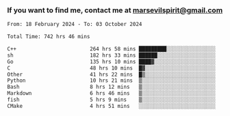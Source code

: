 ### If you want to find me, contact me at marsevilspirit@gmail.com

<!--
**marsevilspirit/marsevilspirit** is a ✨ _special_ ✨ repository because its `README.md` (this file) appears on your GitHub profile.

Here are some ideas to get you started:

- 🔭 I’m currently working on ...
- 🌱 I’m currently learning ...
- 👯 I’m looking to collaborate on ...
- 🤔 I’m looking for help with ...
- 💬 Ask me about ...
- 📫 How to reach me: ...
- 😄 Pronouns: ...
- ⚡ Fun fact: ...
-->
<!--START_SECTION:waka-->

```txt
From: 18 February 2024 - To: 03 October 2024

Total Time: 742 hrs 46 mins

C++                        264 hrs 58 mins █████████░░░░░░░░░░░░░░░░   35.67 %
sh                         182 hrs 33 mins ██████░░░░░░░░░░░░░░░░░░░   24.58 %
Go                         135 hrs 10 mins ████▓░░░░░░░░░░░░░░░░░░░░   18.20 %
C                          48 hrs 10 mins  █▓░░░░░░░░░░░░░░░░░░░░░░░   06.49 %
Other                      41 hrs 22 mins  █▒░░░░░░░░░░░░░░░░░░░░░░░   05.57 %
Python                     10 hrs 21 mins  ▒░░░░░░░░░░░░░░░░░░░░░░░░   01.39 %
Bash                       8 hrs 12 mins   ▒░░░░░░░░░░░░░░░░░░░░░░░░   01.10 %
Markdown                   6 hrs 46 mins   ▒░░░░░░░░░░░░░░░░░░░░░░░░   00.91 %
fish                       5 hrs 9 mins    ▒░░░░░░░░░░░░░░░░░░░░░░░░   00.69 %
CMake                      4 hrs 51 mins   ░░░░░░░░░░░░░░░░░░░░░░░░░   00.65 %
```

<!--END_SECTION:waka-->
